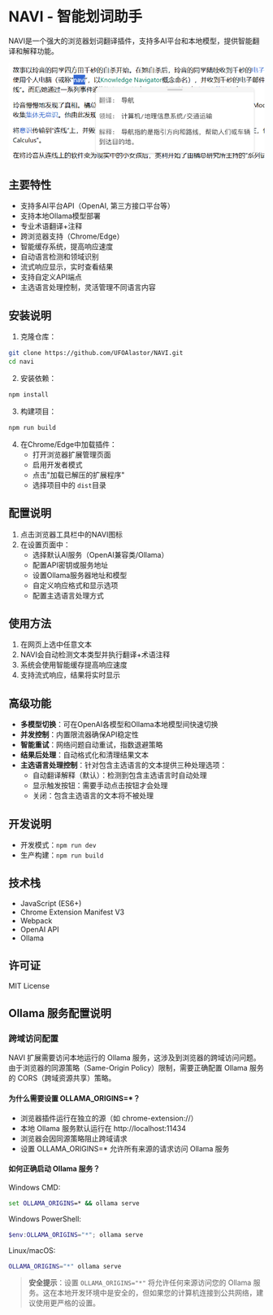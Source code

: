 # NAVI - 智能划词助手

NAVI是一个强大的浏览器划词翻译插件，支持多AI平台和本地模型，提供智能翻译和解释功能。

![1742639034793](image/README/1742639034793.png)

## 主要特性

- 支持多AI平台API（OpenAI, 第三方接口平台等）
- 支持本地Ollama模型部署
- 专业术语翻译+注释
- 跨浏览器支持（Chrome/Edge）
- 智能缓存系统，提高响应速度
- 自动语言检测和领域识别
- 流式响应显示，实时查看结果
- 支持自定义API端点
- 主选语言处理控制，灵活管理不同语言内容

## 安装说明

1. 克隆仓库：

```bash
git clone https://github.com/UFOAlastor/NAVI.git
cd navi
```

2. 安装依赖：

```bash
npm install
```

3. 构建项目：

```bash
npm run build
```

4. 在Chrome/Edge中加载插件：
   - 打开浏览器扩展管理页面
   - 启用开发者模式
   - 点击"加载已解压的扩展程序"
   - 选择项目中的 `dist`目录

## 配置说明

1. 点击浏览器工具栏中的NAVI图标
2. 在设置页面中：
   - 选择默认AI服务（OpenAI兼容类/Ollama）
   - 配置API密钥或服务地址
   - 设置Ollama服务器地址和模型
   - 自定义响应格式和显示选项
   - 配置主选语言处理方式

## 使用方法

1. 在网页上选中任意文本
2. NAVI会自动检测文本类型并执行翻译+术语注释
3. 系统会使用智能缓存提高响应速度
4. 支持流式响应，结果将实时显示

## 高级功能

- **多模型切换**：可在OpenAI各模型和Ollama本地模型间快速切换
- **并发控制**：内置限流器确保API稳定性
- **智能重试**：网络问题自动重试，指数退避策略
- **结果后处理**：自动格式化和清理结果文本
- **主选语言处理控制**：针对包含主选语言的文本提供三种处理选项：
  - 自动翻译解释（默认）：检测到包含主选语言时自动处理
  - 显示触发按钮：需要手动点击按钮才会处理
  - 关闭：包含主选语言的文本将不被处理

## 开发说明

- 开发模式：`npm run dev`
- 生产构建：`npm run build`

## 技术栈

- JavaScript (ES6+)
- Chrome Extension Manifest V3
- Webpack
- OpenAI API
- Ollama

## 许可证

MIT License

## Ollama 服务配置说明

### 跨域访问配置

NAVI 扩展需要访问本地运行的 Ollama 服务，这涉及到浏览器的跨域访问问题。由于浏览器的同源策略（Same-Origin Policy）限制，需要正确配置 Ollama 服务的 CORS（跨域资源共享）策略。

#### 为什么需要设置 OLLAMA_ORIGINS=*？

- 浏览器插件运行在独立的源（如 chrome-extension://）
- 本地 Ollama 服务默认运行在 http://localhost:11434
- 浏览器会因同源策略阻止跨域请求
- 设置 OLLAMA_ORIGINS=* 允许所有来源的请求访问 Ollama 服务

#### 如何正确启动 Ollama 服务？

Windows CMD:

```cmd
set OLLAMA_ORIGINS=* && ollama serve
```

Windows PowerShell:

```powershell
$env:OLLAMA_ORIGINS="*"; ollama serve
```

Linux/macOS:

```bash
OLLAMA_ORIGINS="*" ollama serve
```

> **安全提示**：设置 `OLLAMA_ORIGINS="*"` 将允许任何来源访问您的 Ollama 服务。这在本地开发环境中是安全的，但如果您的计算机连接到公共网络，建议使用更严格的设置。
